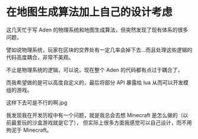 # 在地图生成算法加上自己的设计考虑

这几天忙于写 Aden 的物理系统和地图生成算法，但突然发现了现有体系的很多问题，

譬如说物理系统，玩家在区块的交界处有一定几率会掉下去...而且处理这些逻辑的代码高度耦合，非常不美观。

不止是物理系统的逻辑，可以说，现在整个 Aden 的代码都有点过于耦合了，

而我希望做的是可以高度自定义的，最后将部分 API 暴露给 lua 从而可以开发模组的游戏。

这样下去可是不行的啊.jpg

我发现我在开发历程中有一个问题，就是我总会去想 Minecraft 是怎么做的（以前最爱玩的沙盒游戏就是它了），
但实际上很多方面我感觉可以自己设计，而不用拘泥于 Minecraft。